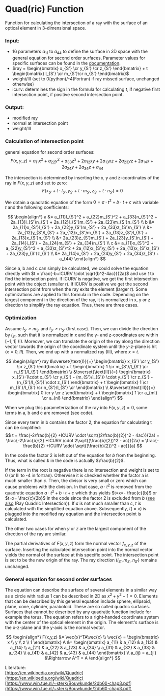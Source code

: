 # Quad(ric) Function

Function for calculating the intersection of a ray with the surface of an optical element in 3-dimensional space.

### Input: 

* 16 parameters $a_{11}$ to $a_{44}$ to define the surface in 3D space with the general equation for second order surfaces. Parameter values for specific surfaces can be found in the [documentation](https://it-ed-git.basisit.de/RAY/RAY/-/wikis/uploads/bdcf4515e03b2fccf462c5f0d76052c3/Paper_Schaefers_RAY_Springer_2007.pdf).
* $ray = \begin{bmatrix} x_{S'} \cr y_{S'} \cr z_{S'} \end{bmatrix} + t \begin{bmatrix} l_{S'} \cr m_{S'}\cr n_{S'} \end{bmatrix}$
* weight/III (set to 0(python)/-4(Fortran) if ray missed surface, unchanged otherwise)
* icurv: determines the sign in the formula for calculating $t$, if negative first intersection point, if positive second intersection point.

### Output:

* modified ray
* normal at intersection point
* weight/III

### Calculation of intersection point
general equation for second order surfaces:
$$F(x,y,z) = a_{11}x^2 + a_{22}y^2 + a_{33}z^2 + 2a_{12}xy + 2a_{13}xz + 2a_{23}yz + 2a_{14}x + 2a_{24}y + 2a_{34}z + a_{44}$$

The intersection is determined by inserting the x, y and z-coordinates of the ray in $F(x,y,z)$ and set to zero: <br>
$$F(x_{S'}+t \cdot l_{S'} ,y_{S'}+t \cdot m_{S'}, z_{S'}+t \cdot n_{S'}) = 0$$

We obtain a quadratic equation of the form $0 = a \cdot t^2 + b \cdot t + c$ with variable $t$ and the following coefficients:

$$
\begin{align*}
    a &= a_{11}l_{S'}^2 + a_{22}m_{S'}^2 + a_{33}n_{S'}^2 + 2a_{13}l_{S'}n_{S'} + 2a_{12}l_{S'}m_{S'} + 2a_{23}m_{S'}n_{S'} \\
    b &= 2a_{11}x_{S'}l_{S'} + 2a_{22}y_{S'}m_{S'} + 2a_{33}z_{S'}n_{S'} \\
    &+ 2a_{12}y_{S'}l_{S'} + 2a_{12}x_{S'}m_{S'} 
    + 2a_{13}z_{S'}l_{S'} + 2a_{13}x_{S'}n_{S'} \\
    &+ 2a_{23}z_{S'}m_{S'} + 2a_{23}y_{S'}n_{S'} 
    + 2a_{14}l_{S'} + 2a_{24}m_{S'} + 2a_{34}n_{S'} \\
    c &= a_{11}x_{S'}^2 + a_{22}y_{S'}^2 + a_{33}z_{S'}^2 + 2a_{12}x_{S'}y_{S'} + 2a_{13}x_{S'}z_{S'} + 2a_{23}y_{S'}z_{S'} \\ 
    &+ 2a_{14}x_{S'} + 2a_{24}y_{S'} + 2a_{34}z_{S'} + a_{44}
\end{align*}
$$

Since a, b and c can simply be calculated, we could solve the equation directly with  $t = \frac{-b+ICURV \cdot \sqrt{b^2-4ac}}{2a}$ and use $t$ to find the intersection point. If ICURV is negative, we get the first intersection point with the object (smaller $t$). If ICURV is positive we get the second intersection point from when the ray exits the element (larger $t$). Some optimizations are applied to this formula in the code. Depending on the largest component in the direction of the ray, it is normalized in x, y or z direction to simplify the ray equation. Thus, there are three cases.

### Optimization

Assume $l_{S'} \geq m_{S'}$ and $l_{S'} \geq n_{S'}$ (first case). Then, we can divide the direction by $l_{S'}$, such that it is normalized in x and the y- and z-coordinates are within $[-1,1]$ (I). Moreover, we can translate the origin of the ray along the direction vector towards the origin of the coordinate system until the $y$-$z$-plane is hit $(x=0, II)$. Then, we end up with a normalized ray (III), where $x=t$.

$$
\begin{align*}
    ray 
&\overset{\text{I}}{=} \begin{bmatrix} x_{S'} \cr y_{S'} \cr z_{S'} \end{bmatrix} + t \begin{bmatrix} 1 \cr m_{S'}/l_{S'} \cr n_{S'}/l_{S'} \end{bmatrix} \\
    &\overset{\text{II}}{=} \begin{bmatrix} x_{S'}-1\cdot x_{S'} \cr y_{S'} - (m_{S'}/l_{S'}) \cdot y_{S'} \cr z_{S'} - (n_{S'}/l_{S'}) \cdot z_{S'} \end{bmatrix} + t \begin{bmatrix} 1 \cr m_{S'}/l_{S'} \cr n_{S'}/l_{S'} \cr \end{bmatrix} \\
    &\overset{\text{III}}{=} \begin{bmatrix} 0 \cr y \cr z \end{bmatrix} + t \begin{bmatrix} 1 \cr a_{ml} \cr a_{nl} \end{bmatrix} 
\end{align*}
$$

When we plug this parameterization of the ray into $F(x,y,z)=0$, some terms in a, b and c are removed (see code).

Since every term in b contains the factor 2, the equation for calculating t can be simplified:
$$
t = \frac{-2\frac{b}{2} +ICURV \cdot \sqrt{(2\frac{b}{2})^2 - 4ac}}{2a} = \frac{-2\frac{b}{2} +ICURV \cdot 2\sqrt{(\frac{b}{2})^2 - ac}}{2a} = \frac{-\frac{b}{2} +ICURV \cdot \sqrt{(\frac{b}{2})^2 - ac}}{a}
$$

In the code the factor 2 is left out of the equation for $b$ from the beginning. Thus, what is called $b$ in the code is actually $\frac{b}{2}$.

If the term in the root is negative there is no intersection and weight is set to 0 (or III to -4 in fortran). 
Otherwise it is checked whether the factor a is much smaller than $c$. Then, the divisor is very small or zero which can cause problems with the division. In that case, $a \cdot t^2$ is removed from the quadratic equation $a \cdot t^2 + b \cdot t + c$ which thus yields $t=x=- \frac{c}{b}$ or $t=x= \frac{c}{2b}$ in the code since the factor $2$ is excluded from $b$ ([see also](https://www.cs.uaf.edu/2012/spring/cs481/section/0/lecture/01_26_ray_intersections.html) (Ray Quadric Intersection)). 
If $a$ is not much smaller than $c$, $t$ is calculated with the simplified equation above. Subsequently, $t (=x)$ is plugged into the modified ray equation and the intersection point is calculated.

The other two cases for when $y$ or $z$ are the largest component of the direction of the ray are similar.

The partial derivatives of $F(x,y,z)$ form the normal vector $f_{x,y,z}$ of the surface. Inserting the calculated intersection point into the normal vector yields the normal of the surface at this specific point. The intersection point is set to be the new origin of the ray. The ray direction $(l_{S'},m_{S'},n_{S'})$ remains unchanged.

### General equation for second order surfaces
The equation can describe the surface of several elements in a similar way as a circle with radius 1 can be described in 2D as $x^2 + y^2 -1 = 0$. Elements that can be described by this general equation include sphere, ellipsoid, plane, cone, cylinder, paraboloid. These are so called quadric surfaces. Surfaces that cannot be described by any quadratic function include for example the torus.
The equation refers to a right-handed coordinate system with the center of the optical element in the origin. The element's surface is the x-z-plane and the y-axis is the normal vector. 

$$
\begin{align*}
    F(x,y,z) &= \vec{x}^TA\vec{x} \\
    \vec{x} = \begin{bmatrix} x \\ y \\ z \\ 1 \end{bmatrix}
    A &= \begin{bmatrix} a_{11} & a_{12} & a_{13} & a_{14} \\
    a_{21} & a_{22} & a_{23} & a_{24} \\
    a_{31} & a_{32} & a_{33} & a_{34} \\
    a_{41} & a_{42} & a_{43} & a_{44} 
    \end{bmatrix} \\
    a_{ij} = a_{ji} &\Rightarrow A^T = A
\end{align*}
$$

Literature: <br>
[https://en.wikipedia.org/wiki/Quadric](https://en.wikipedia.org/wiki/Quadric) <br>
[https://www.win.tue.nl/~sterk/Bouwkunde/2db60-chap3.pdf](https://www.win.tue.nl/~sterk/Bouwkunde/2db60-chap3.pdf)
